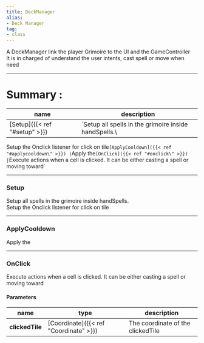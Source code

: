 ```yaml
---
title: DeckManager
alias: 
- Deck Manager
tag: 
- class
---
```

A DeckManager link the player Grimoire to the UI and the GameController\
It is in charged of understand the user intents, cast spell or move when need

---
# Summary :
name|description
----|----
[Setup]({{< ref "#setup\" >}}) | `Setup all spells in the grimoire inside handSpells.\
Setup the Onclick listener for click on tile`
[ApplyCooldown]({{< ref "#applycooldown\" >}}) | `Apply the`
[OnClick]({{< ref "#onclick\" >}}) | `Execute actions when a cell is clicked. It can be either casting a spell or moving toward`

---
### Setup
Setup all spells in the grimoire inside handSpells.\
Setup the Onclick listener for click on tile

---
### ApplyCooldown
Apply the

---
### OnClick
Execute actions when a cell is clicked. It can be either casting a spell or moving toward

#### Parameters
name|type|description
-----|-----|-----
**clickedTile**|[Coordinate]({{< ref "Coordinate" >}})|The coordinate of the clickedTile
